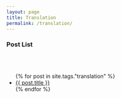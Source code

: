 ```yaml
---
layout: page
title: Translation
permalink: /translation/
---
```



<h3>Post List</h3><br /><br />

<ul>
  {% for post in site.tags."translation" %}
    <li>
      <a href="{{ post.url }}">{{ post.title }}</a>
    </li>
  {% endfor %}
</ul>